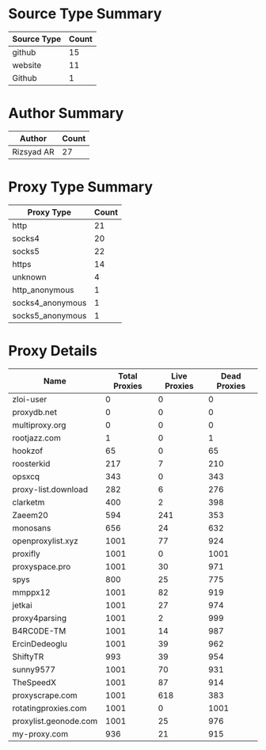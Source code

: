 # Source Type Summary

| Source Type | Count |
|-------------|-------|
| github | 15 |
| website | 11 |
| Github | 1 |


# Author Summary

| Author | Count |
|--------|-------|
| Rizsyad AR | 27 |


# Proxy Type Summary

| Proxy Type | Count |
|------------|-------|
| http | 21 |
| socks4 | 20 |
| socks5 | 22 |
| https | 14 |
| unknown | 4 |
| http_anonymous | 1 |
| socks4_anonymous | 1 |
| socks5_anonymous | 1 |


# Proxy Details

| Name | Total Proxies | Live Proxies | Dead Proxies |
|------|---------------|--------------|---------------|
| zloi-user | 0 | 0 | 0 |
| proxydb.net | 0 | 0 | 0 |
| multiproxy.org | 0 | 0 | 0 |
| rootjazz.com | 1 | 0 | 1 |
| hookzof | 65 | 0 | 65 |
| roosterkid | 217 | 7 | 210 |
| opsxcq | 343 | 0 | 343 |
| proxy-list.download | 282 | 6 | 276 |
| clarketm | 400 | 2 | 398 |
| Zaeem20 | 594 | 241 | 353 |
| monosans | 656 | 24 | 632 |
| openproxylist.xyz | 1001 | 77 | 924 |
| proxifly | 1001 | 0 | 1001 |
| proxyspace.pro | 1001 | 30 | 971 |
| spys | 800 | 25 | 775 |
| mmppx12 | 1001 | 82 | 919 |
| jetkai | 1001 | 27 | 974 |
| proxy4parsing | 1001 | 2 | 999 |
| B4RC0DE-TM | 1001 | 14 | 987 |
| ErcinDedeoglu | 1001 | 39 | 962 |
| ShiftyTR | 993 | 39 | 954 |
| sunny9577 | 1001 | 70 | 931 |
| TheSpeedX | 1001 | 87 | 914 |
| proxyscrape.com | 1001 | 618 | 383 |
| rotatingproxies.com | 1001 | 0 | 1001 |
| proxylist.geonode.com | 1001 | 25 | 976 |
| my-proxy.com | 936 | 21 | 915 |
